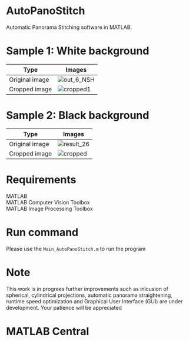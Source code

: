 # AutoPanoStitch
Automatic Panorama Stitching software in MATLAB.

# Sample 1: White background
| Type | Images |
| --- | --- |
| Original image | ![out_6_NSH](https://user-images.githubusercontent.com/28588878/143262116-10a768b1-d791-4758-86a9-2d2b906e8644.jpg) |
| Cropped image | ![cropped1](https://user-images.githubusercontent.com/28588878/143262859-213860cb-1e2f-4986-9c2d-e1bec2d368a2.jpg) |

# Sample 2: Black background
| Type | Images |
| --- | --- |
| Original image | ![result_26](https://user-images.githubusercontent.com/28588878/143264138-cbb7b009-569b-426e-81f2-14d8eacad415.jpg) |
| Cropped image | ![cropped](https://user-images.githubusercontent.com/28588878/143264182-d472d40c-8b24-4728-8304-42a7cfbbfed8.jpg) |

# Requirements
MATLAB <br />
MATLAB Computer Vision Toolbox <br />
MATLAB Image Processing Toolbox <br />

# Run command
Please use the `Main_AutoPanoStitch.m` to run the program

# Note 
This work is in progrees further improvements such as inlcusion of spherical, cylindrical projections, automatic panorama straightening, runtime speed optimization and Graphical User Interface (GUI) are under development. Your patience will be appreciated

# MATLAB Central
